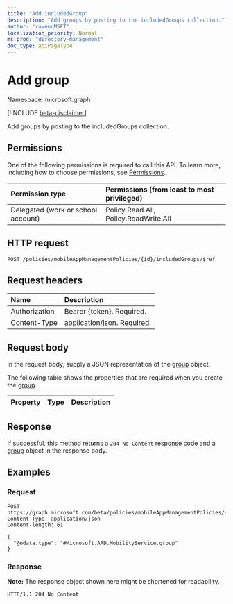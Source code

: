 ```yaml
---
title: "Add includedGroup" 
description: "Add groups by posting to the includedGroups collection."
author: "ravennMSFT"
localization_priority: Normal
ms.prod: "directory-management"
doc_type: apiPageType
---
```


# Add group

Namespace: microsoft.graph

[!INCLUDE [beta-disclaimer](../../includes/beta-disclaimer.md)]

Add groups by posting to the includedGroups collection.

## Permissions
One of the following permissions is required to call this API. To learn more, including how to choose permissions, see [Permissions](/graph/permissions-reference).

|Permission type|Permissions (from least to most privileged)|
|:---|:---|
|Delegated (work or school account)|Policy.Read.All, Policy.ReadWrite.All|

## HTTP request

<!-- {
  "blockType": "ignored"
}
-->
``` http
POST /policies/mobileAppManagementPolicies/{id}/includedGroups/$ref
```

## Request headers
|Name|Description|
|:---|:---|
|Authorization|Bearer {token}. Required.|
|Content-Type|application/json. Required.|

## Request body
In the request body, supply a JSON representation of the [group](../resources/group.md) object.

The following table shows the properties that are required when you create the [group](../resources/group.md).

|Property|Type|Description|
|:---|:---|:---|



## Response

If successful, this method returns a `204 No Content` response code and a [group](../resources/group.md) object in the response body.

## Examples

### Request
<!-- {
  "blockType": "request",
  "name": "create_group_from_groups"
}
-->
``` http
POST https://graph.microsoft.com/beta/policies/mobileAppManagementPolicies/{id}/includedGroups/$ref
Content-Type: application/json
Content-length: 61

{
  "@odata.type": "#Microsoft.AAD.MobilityService.group"
}
```


### Response

**Note:** The response object shown here might be shortened for readability.
<!-- {
  "blockType": "response",
  "truncated": true,
  "@odata.type": "Microsoft.AAD.MobilityService.group"
}
-->
``` http
HTTP/1.1 204 No Content
```
